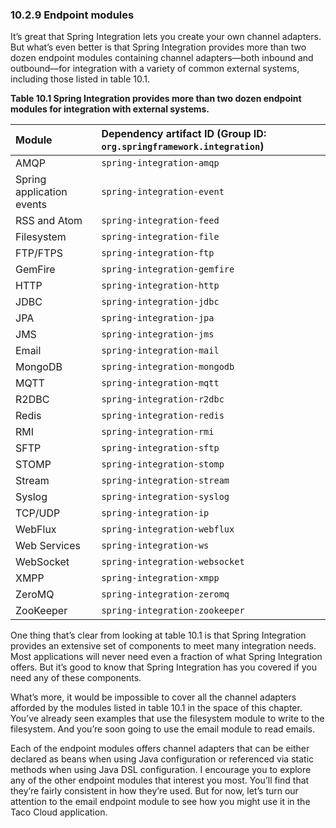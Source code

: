 ### 10.2.9 Endpoint modules

It’s great that Spring Integration lets you create your own channel adapters. But
what’s even better is that Spring Integration provides more than two dozen endpoint
modules containing channel adapters—both inbound and outbound—for integration
with a variety of common external systems, including those listed in table 10.1.

**Table 10.1 Spring Integration provides more than two dozen endpoint modules for integration with external systems.**

| Module | Dependency artifact ID (Group ID: `org.springframework.integration`) |
| :--- | :--- |
| AMQP | `spring-integration-amqp` |
| Spring application events | `spring-integration-event` |
| RSS and Atom | `spring-integration-feed` |
| Filesystem | `spring-integration-file` |
| FTP/FTPS | `spring-integration-ftp` |
| GemFire | `spring-integration-gemfire` |
| HTTP | `spring-integration-http` |
| JDBC | `spring-integration-jdbc` |
| JPA | `spring-integration-jpa` |
| JMS | `spring-integration-jms` |
| Email | `spring-integration-mail` |
| MongoDB | `spring-integration-mongodb` |
| MQTT | `spring-integration-mqtt` |
| R2DBC | `spring-integration-r2dbc` |
| Redis | `spring-integration-redis` |
| RMI | `spring-integration-rmi` |
| SFTP | `spring-integration-sftp` |
| STOMP | `spring-integration-stomp` |
| Stream | `spring-integration-stream` |
| Syslog | `spring-integration-syslog` |
| TCP/UDP | `spring-integration-ip` |
| WebFlux | `spring-integration-webflux` |
| Web Services | `spring-integration-ws` |
| WebSocket | `spring-integration-websocket` |
| XMPP | `spring-integration-xmpp` |
| ZeroMQ | `spring-integration-zeromq` |
| ZooKeeper | `spring-integration-zookeeper` |

One thing that’s clear from looking at table 10.1 is that Spring Integration provides an extensive set of components to meet many integration needs. Most applications will never need even a fraction of what Spring Integration offers. But it’s good to know that Spring Integration has you covered if you need any of these components.

What’s more, it would be impossible to cover all the channel adapters afforded by the modules listed in table 10.1 in the space of this chapter. You’ve already seen examples that use the filesystem module to write to the filesystem. And you’re soon going to use the email module to read emails.

Each of the endpoint modules offers channel adapters that can be either declared as beans when using Java configuration or referenced via static methods when using Java DSL configuration. I encourage you to explore any of the other endpoint modules that interest you most. You’ll find that they’re fairly consistent in how they’re used. But for now, let’s turn our attention to the email endpoint module to see how you might use it in the Taco Cloud application.

